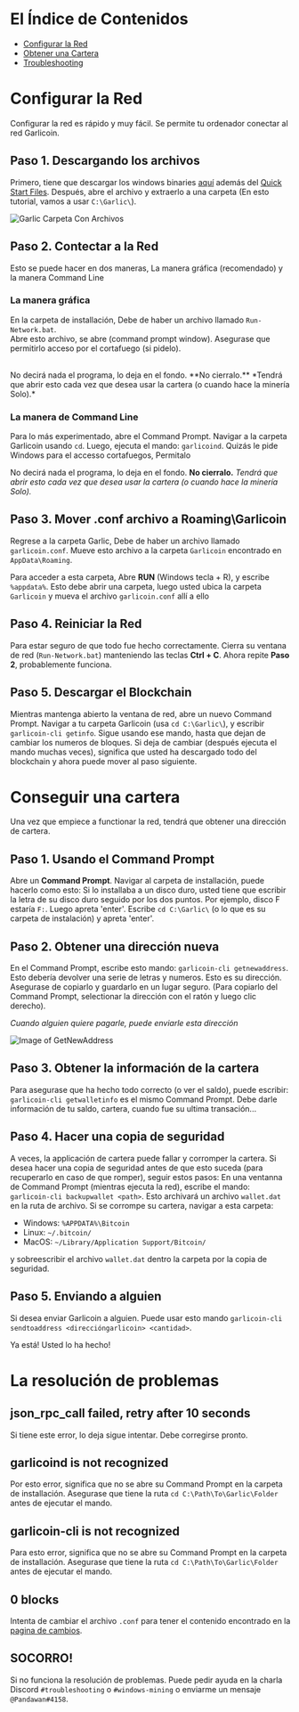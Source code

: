 # El Índice de Contenidos
- [Configurar la Red](#setting-up-the-network)
- [Obtener una Cartera](#getting-a-wallet)
- [Troubleshooting](#troubleshooting)

# Configurar la Red
Configurar la red es rápido y muy fácil. Se permite tu ordenador conectar al red Garlicoin.

## Paso 1. Descargando los archivos
Primero, tiene que descargar los windows binaries [aquí](https://garlicoin.io/downloads) además del [Quick Start Files](ROOT/files/wallet-win.zip).
Después, abre el archivo y extraerlo a una carpeta (En esto tutorial, vamos a usar `C:\Garlic\`).

![Garlic Carpeta Con Archivos](https://i.imgur.com/YYqtODB.png)

## Paso 2. Contectar a la Red
Esto se puede hacer en dos maneras, La manera gráfica (recomendado) y la manera Command Line

### La manera gráfica
En la carpeta de installación, Debe de haber un archivo llamado `Run-Network.bat`.  
Abre esto archivo, se abre (command prompt window). Asegurase que permitirlo acceso por el cortafuego (si pidelo).

<br>
No decirá nada el programa, lo deja en el fondo. **No cierralo.**
*Tendrá que abrir esto cada vez que desea usar la cartera (o cuando hace la minería Solo).*


### La manera de Command Line
Para lo más experimentado, abre el Command Prompt. 
Navigar a la carpeta Garlicoin usando `cd`. 
Luego, ejecuta el mando: `garlicoind`.
Quizás le pide Windows para el accesso cortafuegos, Permitalo
<br>

No decirá nada el programa, lo deja en el fondo. **No cierralo.**
*Tendrá que abrir esto cada vez que desea usar la cartera (o cuando hace la minería Solo).*

## Paso 3. Mover .conf archivo a Roaming\Garlicoin
Regrese a la carpeta Garlic, Debe de haber un archivo llamado `garlicoin.conf`. Mueve esto archivo a la carpeta `Garlicoin` encontrado en `AppData\Roaming`. 
<br>

Para acceder a esta carpeta, Abre **RUN** (Windows tecla + R), y escribe `%appdata%`. Esto debe abrir una carpeta, luego usted ubica la carpeta `Garlicoin` y mueva el archivo `garlicoin.conf` allí a ello

## Paso 4. Reiniciar la Red
Para estar seguro de que todo fue hecho correctamente. Cierra su ventana de red (`Run-Network.bat`) manteniendo las teclas **Ctrl + C**. Ahora repite **Paso 2**, probablemente funciona.
<br>

## Paso 5. Descargar el Blockchain
Mientras mantenga abierto la ventana de red, abre un nuevo Command Prompt. Navigar a tu carpeta Garlicoin (usa `cd C:\Garlic\`), y escribir `garlicoin-cli getinfo`. 
Sigue usando ese mando, hasta que dejan de cambiar los numeros de bloques. Si deja de cambiar (después ejecuta el mando muchas veces), significa que usted ha descargado todo del blockchain y ahora puede mover al paso siguiente.  

# Conseguir una cartera
Una vez que empiece a functionar la red, tendrá que obtener una dirección de cartera.

## Paso 1. Usando el Command Prompt
Abre un **Command Prompt**. Navigar al carpeta de installación, puede hacerlo como esto:
Si lo installaba a un disco duro, usted tiene que escribir la letra de su disco duro seguido por los dos puntos. Por ejemplo, disco F estaría `F:`.
Luego apreta 'enter'.
Escribe `cd C:\Garlic\` (o lo que es su carpeta de instalación) y apreta 'enter'.

## Paso 2. Obtener una dirección nueva
En el Command Prompt, escribe esto mando:  `garlicoin-cli getnewaddress`.
Esto debería devolver una serie de letras y numeros. Esto es su dirección. Asegurase de copiarlo y guardarlo en un lugar seguro. 
(Para copiarlo del Command Prompt, selectionar la dirección con el ratón y luego clic derecho).

*Cuando alguien quiere pagarle, puede enviarle esta dirección*

![Image of GetNewAddress](https://i.imgur.com/pjSUslM.png)

## Paso 3. Obtener la información de la cartera
Para asegurase que ha hecho todo correcto (o ver el saldo), puede escribir: `garlicoin-cli getwalletinfo` es el mismo Command Prompt.
Debe darle información de tu saldo, cartera, cuando fue su ultima transación...
<br>

## Paso 4. Hacer una copia de seguridad
A veces, la applicación de cartera puede fallar y corromper la cartera. Si desea hacer una copia de seguridad antes de que esto suceda (para recuperarlo en caso de que romper), seguir estos pasos:
En una ventanna de Command Prompt (mientras ejecuta la red), escribe el mando: `garlicoin-cli backupwallet <path>`.
Esto archivará un archivo `wallet.dat` en la ruta de archivo. Si se corrompe su cartera, navigar a esta carpeta:
- Windows: `%APPDATA%\Bitcoin`
- Linux: `~/.bitcoin/`
- MacOS: `~/Library/Application Support/Bitcoin/`

y sobreescribir el archivo `wallet.dat` dentro la carpeta por la copia de seguridad.

## Paso 5. Enviando a alguien
Si desea enviar Garlicoin a alguien. Puede usar esto mando `garlicoin-cli sendtoaddress <direccióngarlicoin> <cantidad>`.

Ya está! Usted lo ha hecho!


# La resolución de problemas

## json\_rpc\_call failed, retry after 10 seconds
Si tiene este error, lo deja sigue intentar. Debe corregirse pronto.

## garlicoind is not recognized
Por esto error, significa que no se abre su Command Prompt en la carpeta de installación.
Asegurase que tiene la ruta `cd C:\Path\To\Garlic\Folder` antes de ejecutar el mando.

## garlicoin-cli is not recognized
Para esto error, significa que no se abre su Command Prompt en la carpeta de installación.
Asegurase que tiene la ruta `cd C:\Path\To\Garlic\Folder` antes de ejecutar el mando.

## 0 blocks
Intenta de cambiar el archivo `.conf` para tener el contenido encontrado en la [pagina de cambios](./changes.html).

## SOCORRO!
Si no funciona la resolución de problemas. Puede pedir ayuda en la charla Discord `#troubleshooting` o `#windows-mining` o enviarme un mensaje `@Pandawan#4158`.